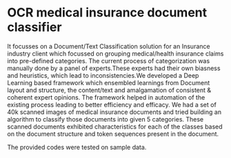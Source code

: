 # OCR medical insurance document classifier

It focusses on a Document/Text Classification solution for an Insurance industry client which focussed on grouping medical/health insurance claims into pre-defined categories. The current process of categorization was manually done by a panel of experts.These experts had their own biasness and heuristics, which lead to inconsistencies.We developed a Deep Learning based framework which ensembled learnings from Document layout and structure, the content/text and amalgamation of consistent & coherent expert opinions. The framework helped in automation of the existing process leading to better efficiency and efficacy. We had a set of 40k scanned images of medical insurance documents and tried building an algorithm to classify those documents into given 5 categories. These scanned documents exhibited characteristics for each of the classes based on the document structure and token sequences present
in the document.

The provided codes were tested on sample data.
